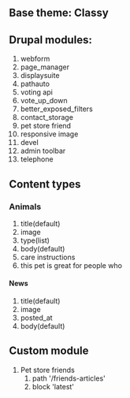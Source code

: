 ## Base theme: Classy
## Drupal modules:

1.  webform
2.  page_manager
3.  displaysuite
4.  pathauto
5.  voting api
6.  vote_up_down
7.  better_exposed_filters
8.  contact_storage
9.  pet store friend
10. responsive image
11. devel
12. admin toolbar
13. telephone

## Content types

### Animals
1. title(default)
2. image
3. type(list)
4. body(default)
5. care instructions
6. this pet is great for people who

#### News
1. title(default)
2. image
3. posted_at
4. body(default)

## Custom module

1. Pet store friends 
   1. path '/friends-articles'
   2. block 'latest'